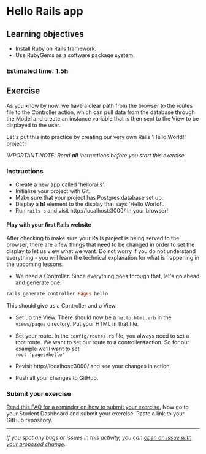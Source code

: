 # Hello Rails app 

## Learning objectives
- Install Ruby on Rails framework.
- Use RubyGems as a software package system.

### Estimated time: 1.5h

## Exercise

As you know by now, we have a clear path from the browser to the routes file to the Controller action, which can pull data from the database through the Model and create an instance variable that is then sent to the View to be displayed to the user.

Let's put this into practice by creating our very own Rails 'Hello World!' project!

*IMPORTANT NOTE: Read **all** instructions before you start this exercise.*

### Instructions

 - Create a new app called 'hellorails'.
 - Initialize your project with Git.
 - Make sure that your project has Postgres database set up. 
 - Display a <strong>h1</strong> element to the display that says 'Hello World!'. 
 - Run `rails s` and visit http://localhost:3000/ in your browser!

#### Play with your first Rails website

After checking to make sure your Rails project is being served to the browser, there are a few things that need to be changed in order to set the display to let us view what we want.  Do not worry if you do not understand everything - you will learn the technical explanation for what is happening in the upcoming lessons.

- We need a Controller. Since everything goes through that, let's go ahead and generate one:   
 ```ruby 
 rails generate controller Pages hello
 ```   
 This should give us a Controller and a View.  

- Set up the View. There should now be a `hello.html.erb` in the `views/pages` directory. Put your HTML in that file.

- Set your route.  In the `config/routes.rb` file, you always need to set a root route. We want to set our route to a controller#action. So for our example we'll want to set  
 `root 'pages#hello'` 
- Revisit http://localhost:3000/  and see your changes in action.
- Push all your changes to GitHub.

### Submit your exercise
[Read this FAQ for a reminder on how to submit your exercise.](https://microverse.zendesk.com/hc/en-us/articles/360061344234)
Now go to your Student Dashboard and submit your exercise.
Paste a link to your GitHub repository.


------

_If you spot any bugs or issues in this activity, you can [open an issue with your proposed change](https://github.com/microverseinc/curriculum-transversal-skills/blob/main/git-github/articles/open_issue.md)._

